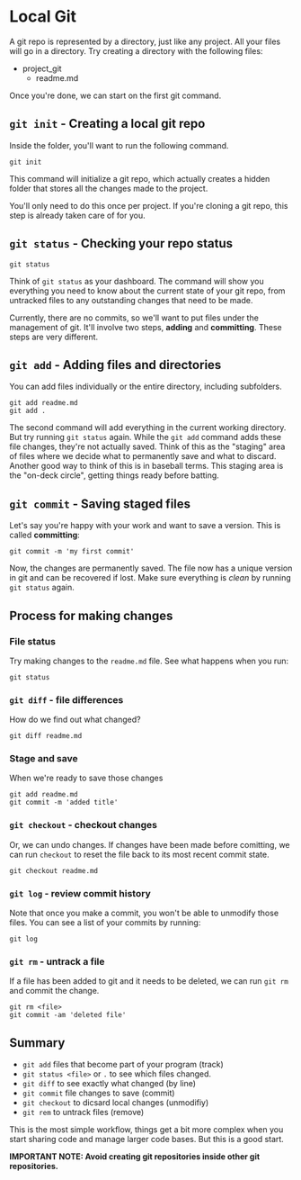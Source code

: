 # Local Git

A git repo is represented by a directory, just like any project. All your files will go in a directory. Try creating a directory with the following files:

* project\_git
  * readme.md

Once you're done, we can start on the first git command.

## `git init` - Creating a local git repo

Inside the folder, you'll want to run the following command.

```text
git init
```

This command will initialize a git repo, which actually creates a hidden folder that stores all the changes made to the project.

You'll only need to do this once per project. If you're cloning a git repo, this step is already taken care of for you.

## `git status` - Checking your repo status

```text
git status
```

Think of `git status` as your dashboard. The command will show you everything you need to know about the current state of your git repo, from untracked files to any outstanding changes that need to be made.

Currently, there are no commits, so we'll want to put files under the management of git. It'll involve two steps, **adding** and **committing**. These steps are very different.

## `git add` - Adding files and directories

You can add files individually or the entire directory, including subfolders.

```text
git add readme.md
git add .
```

The second command will add everything in the current working directory. But try running `git status` again. While the `git add` command adds these file changes, they're not actually saved. Think of this as the "staging" area of files where we decide what to permanently save and what to discard. Another good way to think of this is in baseball terms. This staging area is the "on-deck circle", getting things ready before batting.

## `git commit` - Saving staged files

Let's say you're happy with your work and want to save a version. This is called **committing**:

```text
git commit -m 'my first commit'
```

Now, the changes are permanently saved. The file now has a unique version in git and can be recovered if lost. Make sure everything is _clean_ by running `git status` again.

## Process for making changes

### File status

Try making changes to the `readme.md` file. See what happens when you run:

```text
git status
```

### `git diff` - file differences

How do we find out what changed?

```text
git diff readme.md
```

### Stage and save

When we're ready to save those changes

```text
git add readme.md
git commit -m 'added title'
```

### `git checkout` - checkout changes

Or, we can undo changes. If changes have been made before comitting, we can run `checkout` to reset the file back to its most recent commit state.

```text
git checkout readme.md
```

### `git log` - review commit history

Note that once you make a commit, you won't be able to unmodify those files. You can see a list of your commits by running:

```text
git log
```

### `git rm` - untrack a file

If a file has been added to git and it needs to be deleted, we can run `git rm` and commit the change.

```text
git rm <file>
git commit -am 'deleted file'
```

## Summary

* `git add` files that become part of your program \(track\)
* `git status <file>` or `.` to see which files changed.
* `git diff` to see exactly what changed \(by line\)
* `git commit` file changes to save \(commit\)
* `git checkout` to dicsard local changes \(unmodifiy\)
* `git rem` to untrack files \(remove\)

This is the most simple workflow, things get a bit more complex when you start sharing code and manage larger code bases. But this is a good start.

**IMPORTANT NOTE: Avoid creating git repositories inside other git repositories.**

